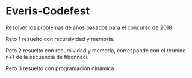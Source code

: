 # Everis-Codefest
Resolver los problemas de años pasados para el concurso de 2018



Reto 1 resuelto con recursividad y memoria.

Reto 2 resuelto con recursividad y memoria, corresponde con el termino n+1 de la secuencia de fibonnaci.

Reto 3 resuelto con programación dinámica.
